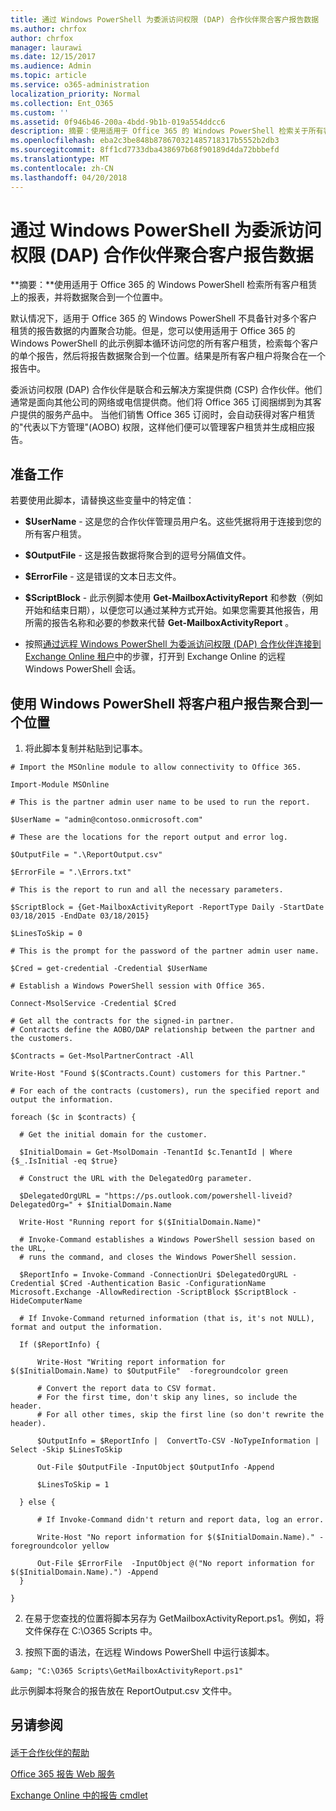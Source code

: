 ```yaml
---
title: 通过 Windows PowerShell 为委派访问权限 (DAP) 合作伙伴聚合客户报告数据
ms.author: chrfox
author: chrfox
manager: laurawi
ms.date: 12/15/2017
ms.audience: Admin
ms.topic: article
ms.service: o365-administration
localization_priority: Normal
ms.collection: Ent_O365
ms.custom: ''
ms.assetid: 0f946b46-200a-4bdd-9b1b-019a554ddcc6
description: 摘要：使用适用于 Office 365 的 Windows PowerShell 检索关于所有客户租赁的报告并将数据聚合到一个位置。
ms.openlocfilehash: eba2c3be848b878670321485718317b5552b2db3
ms.sourcegitcommit: 8ff1cd7733dba438697b68f90189d4da72bbbefd
ms.translationtype: MT
ms.contentlocale: zh-CN
ms.lasthandoff: 04/20/2018
---
```

# <a name="aggregate-customer-reporting-data-via-windows-powershell-for-delegated-access-permission-dap-partners"></a>通过 Windows PowerShell 为委派访问权限 (DAP) 合作伙伴聚合客户报告数据

 **摘要：**使用适用于 Office 365 的 Windows PowerShell 检索所有客户租赁上的报表，并将数据聚合到一个位置中。
  
默认情况下，适用于 Office 365 的 Windows PowerShell 不具备针对多个客户租赁的报告数据的内置聚合功能。但是，您可以使用适用于 Office 365 的 Windows PowerShell 的此示例脚本循环访问您的所有客户租赁，检索每个客户的单个报告，然后将报告数据聚合到一个位置。结果是所有客户租户将聚合在一个报告中。 
  
委派访问权限 (DAP) 合作伙伴是联合和云解决方案提供商 (CSP) 合作伙伴。他们通常是面向其他公司的网络或电信提供商。他们将 Office 365 订阅捆绑到为其客户提供的服务产品中。 当他们销售 Office 365 订阅时，会自动获得对客户租赁的"代表以下方管理"(AOBO) 权限，这样他们便可以管理客户租赁并生成相应报告。
## <a name="before-you-begin"></a>准备工作

若要使用此脚本，请替换这些变量中的特定值：
  
- **$UserName** - 这是您的合作伙伴管理员用户名。这些凭据将用于连接到您的所有客户租赁。
    
- **$OutputFile** - 这是报告数据将聚合到的逗号分隔值文件。
    
- **$ErrorFile** - 这是错误的文本日志文件。
    
- **$ScriptBlock** - 此示例脚本使用 **Get-MailboxActivityReport** 和参数（例如开始和结束日期），以便您可以通过某种方式开始。如果您需要其他报告，用所需的报告名称和必要的参数来代替 **Get-MailboxActivityReport** 。
    
- 按照[通过远程 Windows PowerShell 为委派访问权限 (DAP) 合作伙伴连接到 Exchange Online 租户](connect-to-exchange-online-tenants-with-remote-windows-powershell-for-delegated.md)中的步骤，打开到 Exchange Online 的远程 Windows PowerShell 会话。
    
## <a name="use-windows-powershell-to-aggregate-customer-tenant-reports-to-a-single-location"></a>使用 Windows PowerShell 将客户租户报告聚合到一个位置

1. 将此脚本复制并粘贴到记事本。
    
  ```
  # Import the MSOnline module to allow connectivity to Office 365.

Import-Module MSOnline

# This is the partner admin user name to be used to run the report.

$UserName = "admin@contoso.onmicrosoft.com"

# These are the locations for the report output and error log.

$OutputFile = ".\ReportOutput.csv"

$ErrorFile = ".\Errors.txt"

# This is the report to run and all the necessary parameters.

$ScriptBlock = {Get-MailboxActivityReport -ReportType Daily -StartDate 03/18/2015 -EndDate 03/18/2015}

$LinesToSkip = 0

# This is the prompt for the password of the partner admin user name.

$Cred = get-credential -Credential $UserName

# Establish a Windows PowerShell session with Office 365.

Connect-MsolService -Credential $Cred

# Get all the contracts for the signed-in partner.  
# Contracts define the AOBO/DAP relationship between the partner and the customers.

$Contracts = Get-MsolPartnerContract -All

Write-Host "Found $($Contracts.Count) customers for this Partner."

# For each of the contracts (customers), run the specified report and output the information.

foreach ($c in $contracts) { 

    # Get the initial domain for the customer.

    $InitialDomain = Get-MsolDomain -TenantId $c.TenantId | Where {$_.IsInitial -eq $true}

    # Construct the URL with the DelegatedOrg parameter.
    
    $DelegatedOrgURL = "https://ps.outlook.com/powershell-liveid?DelegatedOrg=" + $InitialDomain.Name
        
    Write-Host "Running report for $($InitialDomain.Name)"

    # Invoke-Command establishes a Windows PowerShell session based on the URL,
    # runs the command, and closes the Windows PowerShell session.
    
    $ReportInfo = Invoke-Command -ConnectionUri $DelegatedOrgURL -Credential $Cred -Authentication Basic -ConfigurationName Microsoft.Exchange -AllowRedirection -ScriptBlock $ScriptBlock -HideComputerName

    # If Invoke-Command returned information (that is, it's not NULL), format and output the information.
    
    If ($ReportInfo) {

        Write-Host "Writing report information for $($InitialDomain.Name) to $OutputFile"  -foregroundcolor green

        # Convert the report data to CSV format.
        # For the first time, don't skip any lines, so include the header.
        # For all other times, skip the first line (so don't rewrite the header).
        
        $OutputInfo = $ReportInfo |  ConvertTo-CSV -NoTypeInformation | Select -Skip $LinesToSkip

        Out-File $OutputFile -InputObject $OutputInfo -Append

        $LinesToSkip = 1

    } else {

        # If Invoke-Command didn't return and report data, log an error.
        
        Write-Host "No report information for $($InitialDomain.Name)." -foregroundcolor yellow
           
        Out-File $ErrorFile  -InputObject @("No report information for $($InitialDomain.Name).") -Append
    }

}

  ```

2. 在易于您查找的位置将脚本另存为 GetMailboxActivityReport.ps1。例如，将文件保存在 C:\\O365 Scripts 中。 
    
3. 按照下面的语法，在远程 Windows PowerShell 中运行该脚本。
    
  ```
  &amp; "C:\O365 Scripts\GetMailboxActivityReport.ps1"
  ```

此示例脚本将聚合的报告放在 ReportOutput.csv 文件中。
  
## <a name="see-also"></a>另请参阅

#### 

[适于合作伙伴的帮助](https://go.microsoft.com/fwlink/p/?LinkID=533477)
  
[Office 365 报告 Web 服务](https://go.microsoft.com/fwlink/p/?LinkId=532777)
  
[Exchange Online 中的报告 cmdlet](https://go.microsoft.com/fwlink/p/?LinkId=526430)

